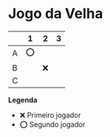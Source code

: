 # Jogo da Velha

|   | 1 | 2 | 3 |
|---|---|---|---|
| A |⭕|   |   |
| B |   |❌|   |
| C |   |   |   |

**Legenda**

- ❌ Primeiro jogador 
- ⭕ Segundo jogador
